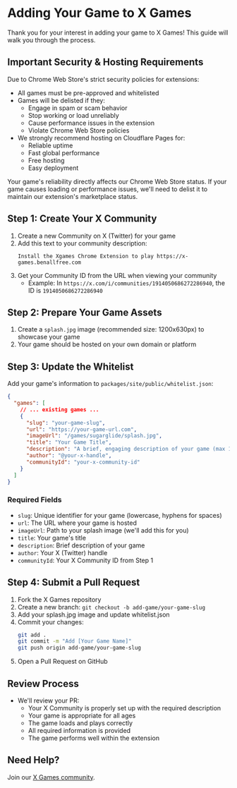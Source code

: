 # Adding Your Game to X Games

Thank you for your interest in adding your game to X Games! This guide will walk you through the process.

## Important Security & Hosting Requirements

Due to Chrome Web Store's strict security policies for extensions:

- All games must be pre-approved and whitelisted
- Games will be delisted if they:
  - Engage in spam or scam behavior
  - Stop working or load unreliably
  - Cause performance issues in the extension
  - Violate Chrome Web Store policies
- We strongly recommend hosting on Cloudflare Pages for:
  - Reliable uptime
  - Fast global performance
  - Free hosting
  - Easy deployment

Your game's reliability directly affects our Chrome Web Store status. If your game causes loading or performance issues, we'll need to delist it to maintain our extension's marketplace status.

## Step 1: Create Your X Community

1. Create a new Community on X (Twitter) for your game
2. Add this text to your community description:
   ```
   Install the Xgames Chrome Extension to play https://x-games.benallfree.com
   ```
3. Get your Community ID from the URL when viewing your community
   - Example: In `https://x.com/i/communities/1914050686272286940`, the ID is `1914050686272286940`

## Step 2: Prepare Your Game Assets

1. Create a `splash.jpg` image (recommended size: 1200x630px) to showcase your game
2. Your game should be hosted on your own domain or platform

## Step 3: Update the Whitelist

Add your game's information to `packages/site/public/whitelist.json`:

```json
{
  "games": [
    // ... existing games ...
    {
      "slug": "your-game-slug",
      "url": "https://your-game-url.com",
      "imageUrl": "/games/sugarglide/splash.jpg",
      "title": "Your Game Title",
      "description": "A brief, engaging description of your game (max 150 characters)",
      "author": "@your-x-handle",
      "communityId": "your-x-community-id"
    }
  ]
}
```

### Required Fields

- `slug`: Unique identifier for your game (lowercase, hyphens for spaces)
- `url`: The URL where your game is hosted
- `imageUrl`: Path to your splash image (we'll add this for you)
- `title`: Your game's title
- `description`: Brief description of your game
- `author`: Your X (Twitter) handle
- `communityId`: Your X Community ID from Step 1

## Step 4: Submit a Pull Request

1. Fork the X Games repository
2. Create a new branch: `git checkout -b add-game/your-game-slug`
3. Add your splash.jpg image and update whitelist.json
4. Commit your changes:
   ```bash
   git add .
   git commit -m "Add [Your Game Name]"
   git push origin add-game/your-game-slug
   ```
5. Open a Pull Request on GitHub

## Review Process

- We'll review your PR:
  - Your X Community is properly set up with the required description
  - Your game is appropriate for all ages
  - The game loads and plays correctly
  - All required information is provided
  - The game performs well within the extension

## Need Help?

Join our [X Games community](https://x.com/i/communities/1914065447114396075).
